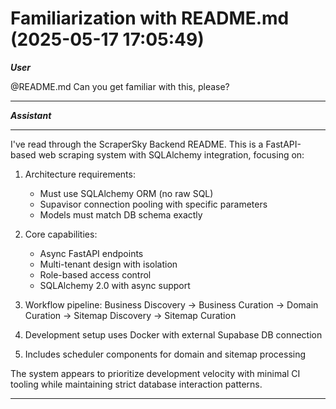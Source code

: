 <!-- Generated by SpecStory -->

# Familiarization with README.md (2025-05-17 17:05:49)

_**User**_

@README.md Can you get familiar with this, please?

---

_**Assistant**_



---

I've read through the ScraperSky Backend README. This is a FastAPI-based web scraping system with SQLAlchemy integration, focusing on:

1. Architecture requirements:
   - Must use SQLAlchemy ORM (no raw SQL)
   - Supavisor connection pooling with specific parameters
   - Models must match DB schema exactly

2. Core capabilities:
   - Async FastAPI endpoints
   - Multi-tenant design with isolation
   - Role-based access control
   - SQLAlchemy 2.0 with async support

3. Workflow pipeline:
   Business Discovery → Business Curation → Domain Curation → Sitemap Discovery → Sitemap Curation

4. Development setup uses Docker with external Supabase DB connection

5. Includes scheduler components for domain and sitemap processing

The system appears to prioritize development velocity with minimal CI tooling while maintaining strict database interaction patterns.

---
